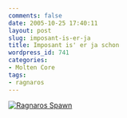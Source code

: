 ```yaml
---
comments: false
date: 2005-10-25 17:40:11
layout: post
slug: imposant-is-er-ja
title: Imposant is' er ja schon
wordpress_id: 741
categories:
- Molten Core
tags:
- ragnaros
---
```


[![Ragnaros Spawn](http://static.flickr.com/31/53304330_16831ba364.jpg)](http://www.flickr.com/photos/walsweer/53304330/)
